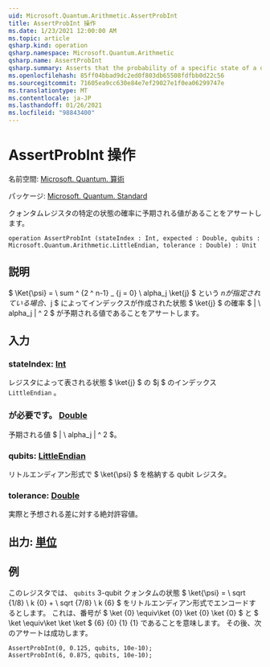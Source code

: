 ```yaml
---
uid: Microsoft.Quantum.Arithmetic.AssertProbInt
title: AssertProbInt 操作
ms.date: 1/23/2021 12:00:00 AM
ms.topic: article
qsharp.kind: operation
qsharp.namespace: Microsoft.Quantum.Arithmetic
qsharp.name: AssertProbInt
qsharp.summary: Asserts that the probability of a specific state of a quantum register has the expected value.
ms.openlocfilehash: 85ff04bbad9dc2ed0f803db65508fdfbb0d22c56
ms.sourcegitcommit: 71605ea9cc630e84e7ef29027e1f0ea06299747e
ms.translationtype: MT
ms.contentlocale: ja-JP
ms.lasthandoff: 01/26/2021
ms.locfileid: "98843400"
---
```

# <a name="assertprobint-operation"></a>AssertProbInt 操作

名前空間: [Microsoft. Quantum. 算術](xref:Microsoft.Quantum.Arithmetic)

パッケージ: [Microsoft. Quantum. Standard](https://nuget.org/packages/Microsoft.Quantum.Standard)


クォンタムレジスタの特定の状態の確率に予期される値があることをアサートします。

```qsharp
operation AssertProbInt (stateIndex : Int, expected : Double, qubits : Microsoft.Quantum.Arithmetic.LittleEndian, tolerance : Double) : Unit
```


## <a name="description"></a>説明

$ \Ket{\psi} = \ sum ^ {2 ^ n-1} _ {j = 0} \ alpha_j \ket{j} $ という $n が指定されている場合、$j $ によってインデックスが作成された状態 $ \ket{j} $ の確率 $ | \ alpha_j | ^ 2 $ が予期される値であることをアサートします。

## <a name="input"></a>入力

### <a name="stateindex--int"></a>stateIndex: [Int](xref:microsoft.quantum.lang-ref.int)

レジスタによって表される状態 $ \ket{j} $ の $j $ のインデックス `LittleEndian` 。


### <a name="expected--double"></a>が必要です。 [Double](xref:microsoft.quantum.lang-ref.double)

予期される値 $ | \ alpha_j | ^ 2 $。


### <a name="qubits--littleendian"></a>qubits: [LittleEndian](xref:Microsoft.Quantum.Arithmetic.LittleEndian)

リトルエンディアン形式で $ \ket{\psi} $ を格納する qubit レジスタ。


### <a name="tolerance--double"></a>tolerance: [Double](xref:microsoft.quantum.lang-ref.double)

実際と予想される差に対する絶対許容値。



## <a name="output--unit"></a>出力: [単位](xref:microsoft.quantum.lang-ref.unit)



## <a name="example"></a>例

このレジスタでは、 `qubits` 3-qubit クォンタムの状態 $ \ket{\psi} = \ sqrt {1/8} \ k {0} + \ sqrt {7/8} \ k {6} $ をリトルエンディアン形式でエンコードするとします。
これは、番号が $ \ket {0} \equiv\ket {0} \ket {0} \ket {0} $ と $ \ket \equiv\ket \ket \ket $ {6} {0} {1} {1} であることを意味します。 その後、次のアサートは成功します。

```qsharp
AssertProbInt(0, 0.125, qubits, 10e-10);
AssertProbInt(6, 0.875, qubits, 10e-10);
```